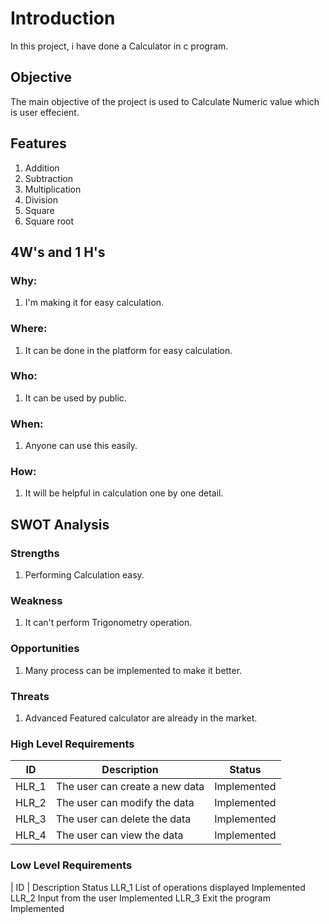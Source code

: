 # Introduction

   In this project, i have done a Calculator in c program.

## Objective

   The main objective of the project is used to Calculate Numeric value which is user effecient.
   
## Features

1.	Addition
2.	Subtraction
3.	Multiplication
4.	Division
5.	Square
6.	Square root

## 4W's and 1 H's

### Why:
1.	I'm making it for easy calculation.

### Where:
1.	It can be done in the platform for easy calculation.

### Who:
1.	It can be used by public.

### When:
1.	Anyone can use this easily.

### How:
1.	It will be helpful in calculation one by one detail.

## SWOT Analysis

### Strengths
1.	Performing Calculation easy.

### Weakness
1.	It can't perform Trigonometry operation.

### Opportunities
1.	Many process can be implemented to make it better.

### Threats
1.	Advanced Featured calculator are already in the market.

### High Level Requirements
|   ID  | Description                    | Status      |
|-------|--------------------------------|-------------|
| HLR_1 | The user can create a new data | Implemented |
| HLR_2 | The user can modify the data   | Implemented |
| HLR_3 | The user can delete the data   | Implemented |
| HLR_4 | The user can view the data	  | Implemented |


### Low Level Requirements
| ID |	Description	Status
LLR_1	List of operations displayed	Implemented
LLR_2	Input from the user	Implemented
LLR_3	Exit the program	Implemented



